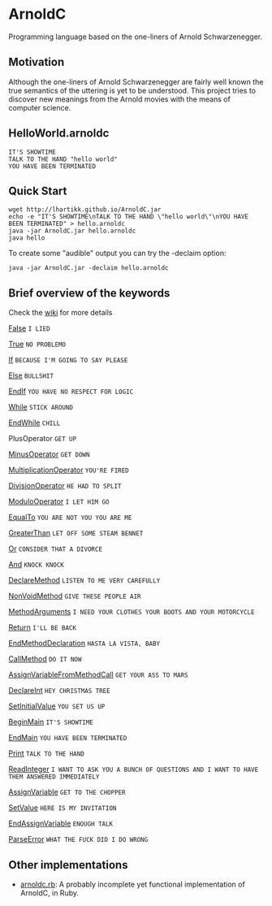 # ArnoldC

Programming language based on the one-liners of Arnold Schwarzenegger.

## Motivation

Although the one-liners of Arnold Schwarzenegger are fairly well known the true semantics of the uttering is yet to be understood. This project tries to discover new meanings from the Arnold movies with the means of computer science.

## HelloWorld.arnoldc

	IT'S SHOWTIME
	TALK TO THE HAND "hello world"
	YOU HAVE BEEN TERMINATED

## Quick Start

	wget http://lhartikk.github.io/ArnoldC.jar
	echo -e "IT'S SHOWTIME\nTALK TO THE HAND \"hello world\"\nYOU HAVE BEEN TERMINATED" > hello.arnoldc
	java -jar ArnoldC.jar hello.arnoldc
	java hello

To create some "audible" output you can try the -declaim option:

	java -jar ArnoldC.jar -declaim hello.arnoldc

## Brief overview of the keywords

Check the [wiki](http://github.com/lhartikk/ArnoldC/wiki/ArnoldC) for more details

[False](http://www.youtube.com/watch?v=_wk-jT9rn-8) `I LIED`

[True](http://www.youtube.com/watch?v=CtNb1dnEaSQ) `NO PROBLEMO`

[If](http://www.youtube.com/watch?v=MiB7GLyvvJQ) `BECAUSE I'M GOING TO SAY PLEASE`

[Else](http://www.youtube.com/watch?v=c4psKYpfnYs) `BULLSHIT`

[EndIf](http://youtu.be/uGstM8QMCjQ?t=1m23s) `YOU HAVE NO RESPECT FOR LOGIC`

[While](http://www.youtube.com/watch?v=wDztrw_0N8M) `STICK AROUND`

[EndWhile](http://www.youtube.com/watch?v=R39e30FL37U) `CHILL`

PlusOperator `GET UP`

[MinusOperator](http://www.youtube.com/watch?v=7Ox0Ehq-FRQ) `GET DOWN`

[MultiplicationOperator](http://www.youtube.com/watch?v=lf3Kyv_iaNs) `YOU'RE FIRED`

[DivisionOperator](http://www.youtube.com/watch?v=9VHtuqXZQeo) `HE HAD TO SPLIT`

[ModuloOperator](http://www.youtube.com/watch?v=ybJWKZB0Erk&feature=youtu.be&t=6m59s)  `I LET HIM GO`

[EqualTo](http://www.youtube.com/watch?v=A1-wUV0-_JY) `YOU ARE NOT YOU YOU ARE ME`

[GreaterThan](http://www.youtube.com/watch?v=19R2fDXCzcM) `LET OFF SOME STEAM BENNET`

[Or](http://www.youtube.com/watch?v=RYtQMhnBtTw) `CONSIDER THAT A DIVORCE`

[And](http://www.youtube.com/watch?v=ZQ_Q2b_aXjk) `KNOCK KNOCK`

[DeclareMethod](http://www.youtube.com/watch?v=uCwrOpnyXeo) `LISTEN TO ME VERY CAREFULLY`

[NonVoidMethod](http://www.youtube.com/watch?v=WANa9Oku-JM) `GIVE THESE PEOPLE AIR`

[MethodArguments](http://www.youtube.com/watch?v=FWmH9ylqYYQ) `I NEED YOUR CLOTHES YOUR BOOTS AND YOUR MOTORCYCLE`

[Return](http://www.youtube.com/watch?v=-YEG9DgRHhA) `I'LL BE BACK`

[EndMethodDeclaration](http://www.youtube.com/watch?v=Hhm7aWp8gvc) `HASTA LA VISTA, BABY`

[CallMethod](http://www.youtube.com/watch?v=HGhP3p6lI3U) `DO IT NOW`

[AssignVariableFromMethodCall](http://www.youtube.com/watch?v=HkkibBYm2WI) `GET YOUR ASS TO MARS`

[DeclareInt](http://www.youtube.com/watch?v=PZwwqjcEDUQ) `HEY CHRISTMAS TREE`

[SetInitialValue](http://www.youtube.com/watch?v=lwqzA6F7nws) `YOU SET US UP`

[BeginMain](http://www.youtube.com/watch?v=TKTL2EDTFSo) `IT'S SHOWTIME`

[EndMain](http://www.youtube.com/watch?v=iy_BBBGBpqA) `YOU HAVE BEEN TERMINATED`

[Print](http://www.youtube.com/watch?v=dQ6m8ztEzfA) `TALK TO THE HAND`

[ReadInteger](https://www.youtube.com/watch?v=1mC9eOqsyTg) `I WANT TO ASK YOU A BUNCH OF QUESTIONS AND I WANT TO HAVE THEM ANSWERED IMMEDIATELY`

[AssignVariable](http://www.youtube.com/watch?v=-9-Te-DPbSE) `GET TO THE CHOPPER`

[SetValue](http://www.youtube.com/watch?v=RrPXRkJ_P90) `HERE IS MY INVITATION`

[EndAssignVariable](http://www.youtube.com/watch?v=rk9WHasIZk0) `ENOUGH TALK`

[ParseError](http://www.youtube.com/watch?v=oGcRTJK43OM) `WHAT THE FUCK DID I DO WRONG`


## Other implementations

* [arnoldc.rb](https://github.com/franckverrot/arnoldc.rb): A probably incomplete yet functional implementation of ArnoldC, in Ruby.
